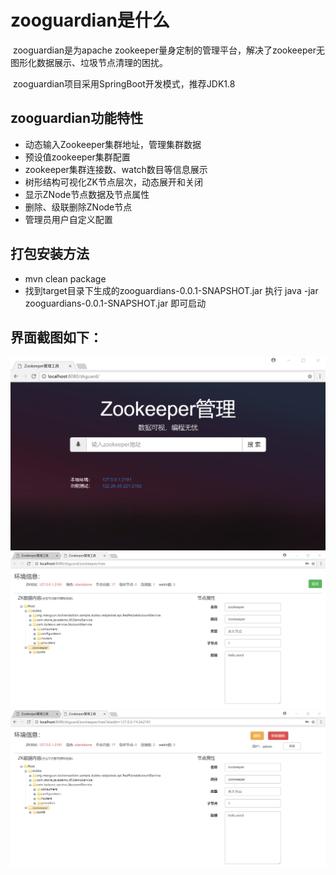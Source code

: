 # zooguardian是什么

​       zooguardian是为apache zookeeper量身定制的管理平台，解决了zookeeper无图形化数据展示、垃圾节点清理的困扰。

​       zooguardian项目采用SpringBoot开发模式，推荐JDK1.8

## zooguardian功能特性

- 动态输入Zookeeper集群地址，管理集群数据
- 预设值zookeeper集群配置
- zookeeper集群连接数、watch数目等信息展示
- 树形结构可视化ZK节点层次，动态展开和关闭
- 显示ZNode节点数据及节点属性
- 删除、级联删除ZNode节点
- 管理员用户自定义配置
## 打包安装方法
- mvn clean package
- 找到target目录下生成的zooguardians-0.0.1-SNAPSHOT.jar 执行  java -jar zooguardians-0.0.1-SNAPSHOT.jar 即可启动

## 界面截图如下：

![image](https://github.com/stoneapple/zooguardian/blob/master/screenshots/1.png)
![image](https://github.com/stoneapple/zooguardian/blob/master/screenshots/2.png)
![image](https://github.com/stoneapple/zooguardian/blob/master/screenshots/3.png)
